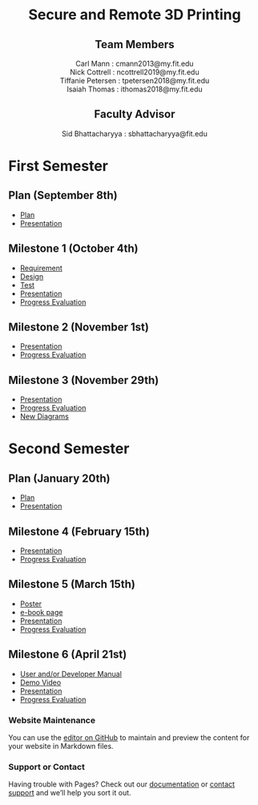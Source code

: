 <h1 align="center"> Secure and Remote 3D Printing </h1>
<h2 align="center"> Team Members </h2>
<div align="center"> Carl Mann : cmann2013@my.fit.edu </div>
<div align="center"> Nick Cottrell : ncottrell2019@my.fit.edu </div>
<div align="center"> Tiffanie Petersen : tpetersen2018@my.fit.edu </div>
<div align="center"> Isaiah Thomas : ithomas2018@my.fit.edu </div>
<h2 align="center"> Faculty Advisor </h2>
<div align="center"> Sid Bhattacharyya : sbhattacharyya@fit.edu </div>


# First Semester

## Plan (September 8th)
* [Plan](<Senior Design Project Plan.pdf>)
* [Presentation](<Project Plan Presentation.pdf>)

## Milestone 1 (October 4th)
* [Requirement](<Requirement Document.pdf>)
* [Design](<Design Document.pdf>)
* [Test](<Test Plan.pdf>)
* [Presentation](<Milestone_1_Powerpoint.pdf>)
* [Progress Evaluation](<Milestone Progress Evaluation.pdf>)

## Milestone 2 (November 1st)
* [Presentation](<Milestone_2_Powerpoint.pdf>)
* [Progress Evaluation](<Milestone2.pdf>)

## Milestone 3 (November 29th)
* [Presentation](<Milestone_3_powerpoint.pdf>)
* [Progress Evaluation](<Milestone3.pdf>)
* [New Diagrams](<Milestone3_diagrams.pdf>)


# Second Semester

## Plan (January 20th)
* [Plan](<Semester 2 Senior Design Project Plan.pdf>)
* [Presentation](<Semester 2 Project Plan Presentation.pdf>)

## Milestone 4 (February 15th)
* [Presentation](google.com)
* [Progress Evaluation](google.com)

## Milestone 5 (March 15th)
* [Poster](google.com)
* [e-book page](google.com)
* [Presentation](google.com)
* [Progress Evaluation](google.com)

## Milestone 6 (April 21st)
* [User and/or Developer Manual](google.com)
* [Demo Video](google.com)
* [Presentation](google.com)
* [Progress Evaluation](google.com)

### Website Maintenance
You can use the [editor on GitHub](https://github.com/IsaiahST2020/SeniorDesignProject/edit/gh-pages/index.md) to maintain and preview the content for your website in Markdown files.


### Support or Contact

Having trouble with Pages? Check out our [documentation](https://docs.github.com/categories/github-pages-basics/) or [contact support](https://support.github.com/contact) and we’ll help you sort it out.
